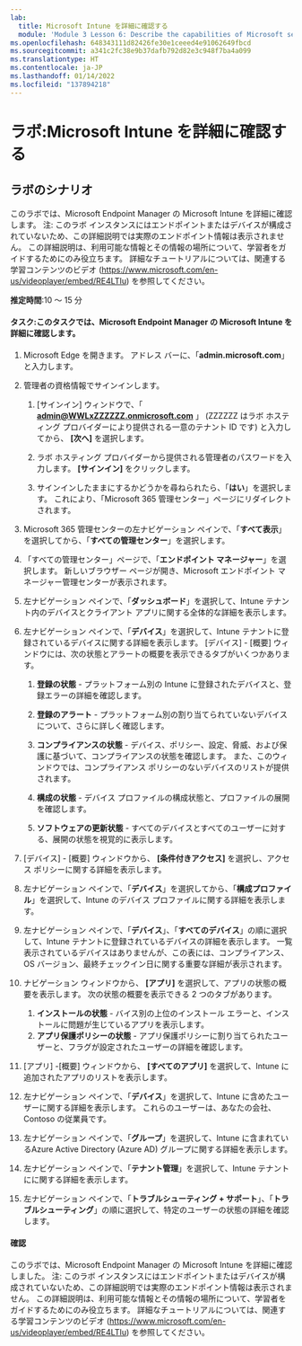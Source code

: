 ```yaml
---
lab:
  title: Microsoft Intune を詳細に確認する
  module: 'Module 3 Lesson 6: Describe the capabilities of Microsoft security solutions: Describe endpoint security with Microsoft Intune'
ms.openlocfilehash: 648343111d82426fe30e1ceeed4e91062649fbcd
ms.sourcegitcommit: a341c2fc38e9b37dafb792d82e3c948f7ba4a099
ms.translationtype: HT
ms.contentlocale: ja-JP
ms.lasthandoff: 01/14/2022
ms.locfileid: "137894218"
---
```

# <a name="lab-explore-microsoft-intune"></a>ラボ:Microsoft Intune を詳細に確認する

## <a name="lab-scenario"></a>ラボのシナリオ

このラボでは、Microsoft Endpoint Manager の Microsoft Intune を詳細に確認します。 注: このラボ インスタンスにはエンドポイントまたはデバイスが構成されていないため、この詳細説明では実際のエンドポイント情報は表示されません。 この詳細説明は、利用可能な情報とその情報の場所について、学習者をガイドするためにのみ役立ちます。  詳細なチュートリアルについては、関連する学習コンテンツのビデオ (<https://www.microsoft.com/en-us/videoplayer/embed/RE4LTIu>) を参照してください。

**推定時間**:10 ～ 15 分

#### <a name="task-in-this-task-you-will-explore-microsoft-intune-in-microsoft-endpoint-manager"></a>タスク:このタスクでは、Microsoft Endpoint Manager の Microsoft Intune を詳細に確認します。

1. Microsoft Edge を開きます。 アドレス バーに、「**admin.microsoft.com**」と入力します。

1. 管理者の資格情報でサインインします。
    1. [サインイン] ウィンドウで、「 **admin@WWLxZZZZZZ.onmicrosoft.com** 」 (ZZZZZZ はラボ ホスティング プロバイダーにより提供される一意のテナント ID です) と入力してから、 **[次へ]** を選択します。
    
    1. ラボ ホスティング プロバイダーから提供される管理者のパスワードを入力します。 **[サインイン]** をクリックします。
    1. サインインしたままにするかどうかを尋ねられたら、「**はい**」を選択します。 これにより、「Microsoft 365 管理センター」ページにリダイレクトされます。

1. Microsoft 365 管理センターの左ナビゲーション ペインで、「**すべて表示**」を選択してから、「**すべての管理センター**」を選択します。

1. 「すべての管理センター」ページで、「**エンドポイント マネージャー**」を選択します。  新しいブラウザー ページが開き、Microsoft エンドポイント マネージャー管理センターが表示されます。

1. 左ナビゲーション ペインで、「**ダッシュボード**」を選択して、Intune テナント内のデバイスとクライアント アプリに関する全体的な詳細を表示します。

1. 左ナビゲーション ペインで、「**デバイス**」を選択して、Intune テナントに登録されているデバイスに関する詳細を表示します。 [デバイス] - [概要] ウィンドウには、次の状態とアラートの概要を表示できるタブがいくつかあります。
    1. **登録の状態** - プラットフォーム別の Intune に登録されたデバイスと、登録エラーの詳細を確認します。
    
    1. **登録のアラート** - プラットフォーム別の割り当てられていないデバイスについて、さらに詳しく確認します。
    1. **コンプライアンスの状態** - デバイス、ポリシー、設定、脅威、および保護に基づいて、コンプライアンスの状態を確認します。 また、このウィンドウでは、コンプライアンス ポリシーのないデバイスのリストが提供されます。
    1. **構成の状態** - デバイス プロファイルの構成状態と、プロファイルの展開を確認します。
    1. **ソフトウェアの更新状態** - すべてのデバイスとすべてのユーザーに対する、展開の状態を視覚的に表示します。

1. [デバイス] - [概要] ウィンドウから、 **[条件付きアクセス]** を選択し、アクセス ポリシーに関する詳細を表示します。

1. 左ナビゲーション ペインで、「**デバイス**」を選択してから、「**構成プロファイル**」を選択して、Intune のデバイス プロファイルに関する詳細を表示します。

1. 左ナビゲーション ペインで、「**デバイス**」、「**すべてのデバイス**」の順に選択して、Intune テナントに登録されているデバイスの詳細を表示します。  一覧表示されているデバイスはありませんが、この表には、コンプライアンス、OS バージョン、最終チェックイン日に関する重要な詳細が表示されます。

1. ナビゲーション ウィンドウから、 **[アプリ]** を選択して、アプリの状態の概要を表示します。 次の状態の概要を表示できる 2 つのタブがあります。
    1. **インストールの状態** - バイス別の上位のインストール エラーと、インストールに問題が生じているアプリを表示します。
    1. **アプリ保護ポリシーの状態** - アプリ保護ポリシーに割り当てられたユーザーと、フラグが設定されたユーザーの詳細を確認します。

1. [アプリ] -[概要] ウィンドウから、 **[すべてのアプリ]** を選択して、Intune に追加されたアプリのリストを表示します。

1. 左ナビゲーション ペインで、「**デバイス**」を選択して、Intune に含めたユーザーに関する詳細を表示します。 これらのユーザーは、あなたの会社、Contoso の従業員です。

1. 左ナビゲーション ペインで、「**グループ**」を選択して、Intune に含まれているAzure Active Directory (Azure AD) グループに関する詳細を表示します。

1. 左ナビゲーション ペインで、「**テナント管理**」を選択して、Intune テナントにに関する詳細を表示します。

1. 左ナビゲーション ペインで、「**トラブルシューティング + サポート**」、「**トラブルシューティング**」の順に選択して、特定のユーザーの状態の詳細を確認します。

#### <a name="review"></a>確認

このラボでは、Microsoft Endpoint Manager の Microsoft Intune を詳細に確認しました。 注: このラボ インスタンスにはエンドポイントまたはデバイスが構成されていないため、この詳細説明では実際のエンドポイント情報は表示されません。 この詳細説明は、利用可能な情報とその情報の場所について、学習者をガイドするためにのみ役立ちます。  詳細なチュートリアルについては、関連する学習コンテンツのビデオ (<https://www.microsoft.com/en-us/videoplayer/embed/RE4LTIu>) を参照してください。